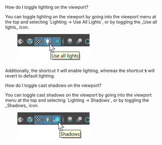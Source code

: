How do I toggle lighting on the viewport?
<div markdown="1">
You can toggle lighting on the viewport by going into the viewport menu at the top and selecting `Lighting -> Use All Lights`, or by toggling the _Use all lights_ icon.
<figure class="aio-ui">
	<img src="/media/viewport/toggle_lighting.png" alt="Toggling shadows on the viewport">
</figure>

Additionally, the shortcut **`7`** will enable lighting, whereas the shortcut **`5`** will revert to default lighting.

</div>

How do I toggle cast shadows on the viewport?
<div markdown="1">
You can toggle cast shadows on the viewport by going into the viewport menu at the top and selecting `Lighting -> Shadows`, or by toggling the _Shadows_ icon.

<figure class="aio-ui">
	<img src="/media/viewport/toggle_shadows.png" alt="Toggling shadows on the viewport">
</figure>
</div>